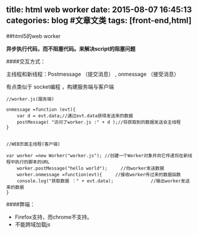 title: html web worker
date: 2015-08-07 16:45:13
categories: blog    #文章文类
tags: [front-end,html]
---

##html5的web worker

<b>异步执行代码，而不阻塞代码。来解决script的阻塞问题</b>

<!-- more -->

####交互方式：

主线程和新线程：Postmessage （提交消息） , onmessage （接受消息）

有点类似于 socket编程 ，构建服务端与客户端

    //worker.js(服务端)
    
    onmessage =function (evt){
    	var d = evt.data;//通过evt.data获得发送来的数据
     	postMessage( "访问了worker.js :" + d );//将获取到的数据发送会主线程
    }


    //WEB页面主线程(客户端)
    
    var worker =new Worker("worker.js"); //创建一个Worker对象并向它传递将在新线程中执行的脚本的URL
    	worker.postMessage("hello world");     //向worker发送数据
    	worker.onmessage =function(evt){     //接收worker传过来的数据函数
        console.log("获取数据 ：" + evt.data);              //输出worker发送来的数据
    }


####弊端：
* Firefox支持，而chrome不支持。  
* 不能跨域加载js